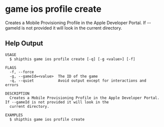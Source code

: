 # game ios profile create

Creates a Mobile Provisioning Profile in the Apple Developer Portal. If --gameId is not provided it will look in the current directory.

## Help Output
```
USAGE
  $ shipthis game ios profile create [-q] [-g <value>] [-f]

FLAGS
  -f, --force
  -g, --gameId=<value>  The ID of the game
  -q, --quiet           Avoid output except for interactions and errors

DESCRIPTION
  Creates a Mobile Provisioning Profile in the Apple Developer Portal. If --gameId is not provided it will look in the
  current directory.

EXAMPLES
  $ shipthis game ios profile create
```